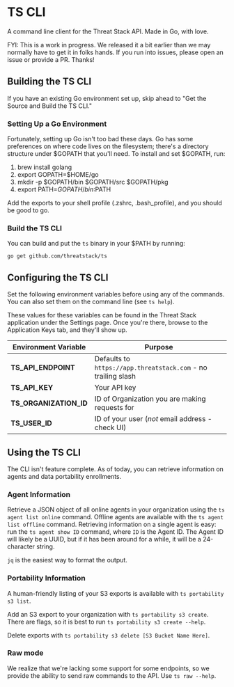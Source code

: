 # TS CLI
A command line client for the Threat Stack API. Made in Go, with love.

FYI: This is a work in progress. We released it a bit earlier than we may
normally have to get it in folks hands. If you run into issues, please open
an issue or provide a PR. Thanks!

## Building the TS CLI
If you have an existing Go environment set up, skip ahead to "Get the
Source and Build the TS CLI."

### Setting Up a Go Environment
Fortunately, setting up Go isn't too bad these days. Go has some preferences
on where code lives on the filesystem; there's a directory structure under
$GOPATH that you'll need. To install and set $GOPATH, run:

1. brew install golang
2. export GOPATH=$HOME/go
3. mkdir -p $GOPATH/bin $GOPATH/src $GOPATH/pkg
4. export PATH=$GOPATH/bin:$PATH

Add the exports to your shell profile (.zshrc, .bash_profile), and you should
be good to go.

### Build the TS CLI
You can build and put the `ts` binary in your $PATH by running:

```
go get github.com/threatstack/ts
```

## Configuring the TS CLI
Set the following environment variables before using any of the commands. You can
also set them on the command line (see `ts help`). 

These values for these variables can be found in the Threat Stack application under 
the Settings page. Once you're there, browse to the Application Keys tab, and they'll
show up.

| Environment Variable   | Purpose                                                       |
|------------------------|---------------------------------------------------------------|
| **TS_API_ENDPOINT**    | Defaults to `https://app.threatstack.com` - no trailing slash |
| **TS_API_KEY**         | Your API key                                                  |
| **TS_ORGANIZATION_ID** | ID of Organization you are making requests for                |
| **TS_USER_ID**         | ID of your user (_not_ email address - check UI)              |

## Using the TS CLI
The CLI isn't feature complete. As of today, you can retrieve information on agents 
and data portability enrollments.

### Agent Information
Retrieve a JSON object of all online agents in your organization using the 
`ts agent list online` command. Offline agents are available with the
`ts agent list offline` command. Retrieving information on a single agent is easy:
run the `ts agent show ID` command, where `ID` is the Agent ID. The Agent ID 
will likely be a UUID, but if it has been around for a while, it will be a 
24-character string.

`jq` is the easiest way to format the output.

### Portability Information
A human-friendly listing of your S3 exports is available with `ts portability s3 list`.

Add an S3 export to your organization with `ts portability s3 create`. There are flags, 
so it is best to run `ts portability s3 create --help`.

Delete exports with `ts portability s3 delete [S3 Bucket Name Here]`. 

### Raw mode
We realize that we're lacking some support for some endpoints, so we provide the ability
to send raw commands to the API. Use `ts raw --help`.